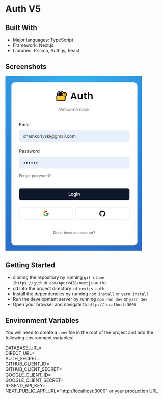 # Auth V5

## Built With

- Major languages: TypeScript
- Framework: Next.js
- Libraries: Prisma, Auth.js, React

## Screenshots

![screenshot](./public/login.jpg)

## Getting Started

- cloning the repository by running `git clone [https://github.com/Apurv428/nextjs-auth)`
- cd into the project directory `cd nextjs-auth`
- Install the dependencies by running `npm install` or `yarn install`
- Run the development server by running `npm run dev` or `yarn dev`
- Open your browser and navigate to `http://localhost:3000`

## Environment Variables

You will need to create a `.env` file in the root of the project and add the following environment variables:

DATABASE_URL=</br>
DIRECT_URL=</br>
AUTH_SECRET=</br>
GITHUB_CLIENT_ID=</br>
GITHUB_CLIENT_SECRET=</br>
GOOGLE_CLIENT_ID=</br>
GOOGLE_CLIENT_SECRET=</br>
RESEND_API_KEY=</br>
NEXT_PUBLIC_APP_URL="http://localhost:3000" or your production URL
